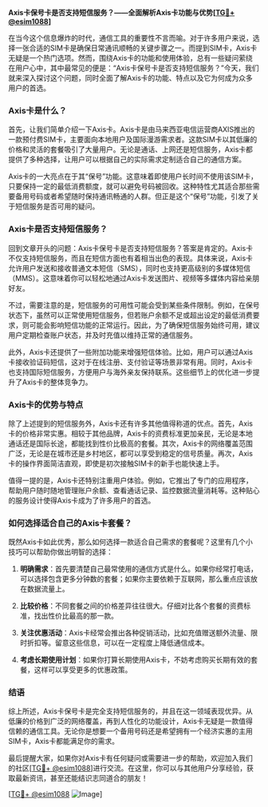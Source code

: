 **Axis卡保号卡是否支持短信服务？——全面解析Axis卡功能与优势[[TG💪+ @esim1088](https://t.me/s/esim1088)]**

在当今这个信息爆炸的时代，通信工具的重要性不言而喻。对于许多用户来说，选择一张合适的SIM卡是确保日常通讯顺畅的关键步骤之一。而提到SIM卡，Axis卡无疑是一个热门选项。然而，围绕Axis卡的功能和使用体验，总有一些疑问萦绕在用户心中，其中最常见的便是：“Axis卡保号卡是否支持短信服务？”今天，我们就来深入探讨这个问题，同时全面了解Axis卡的功能、特点以及它为何成为众多用户的首选。

### Axis卡是什么？

首先，让我们简单介绍一下Axis卡。Axis卡是由马来西亚电信运营商AXIS推出的一款预付费SIM卡，主要面向本地用户及国际漫游需求者。这款SIM卡以其低廉的价格和灵活的套餐吸引了大量用户。无论是通话、上网还是短信服务，Axis卡都提供了多种选择，让用户可以根据自己的实际需求定制适合自己的通信方案。

Axis卡的一大亮点在于其“保号”功能。这意味着即使用户长时间不使用该SIM卡，只要保持一定的最低消费额度，就可以避免号码被回收。这种特性尤其适合那些需要备用号码或者希望随时保持通讯畅通的人群。但正是这个“保号”功能，引发了关于短信服务是否可用的疑问。

### Axis卡是否支持短信服务？

回到文章开头的问题：Axis卡保号卡是否支持短信服务？答案是肯定的。Axis卡不仅支持短信服务，而且在短信方面也有着相当出色的表现。具体来说，Axis卡允许用户发送和接收普通文本短信（SMS），同时也支持更高级别的多媒体短信（MMS）。这意味着你可以轻松地通过Axis卡发送图片、视频等多媒体内容给亲朋好友。

不过，需要注意的是，短信服务的可用性可能会受到某些条件限制。例如，在保号状态下，虽然可以正常使用短信服务，但若账户余额不足或超出设定的最低消费要求，则可能会影响短信功能的正常运行。因此，为了确保短信服务始终可用，建议用户定期检查账户状态，并及时充值以维持正常的通信服务。

此外，Axis卡还提供了一些附加功能来增强短信体验。比如，用户可以通过Axis卡接收验证码短信，这对于在线注册、支付验证等场景非常有用。同时，Axis卡也支持国际短信服务，方便用户与海外亲友保持联系。这些细节上的优化进一步提升了Axis卡的整体竞争力。

### Axis卡的优势与特点

除了上述提到的短信服务外，Axis卡还有许多其他值得称道的优点。首先，Axis卡的价格非常实惠。相较于其他品牌，Axis卡的资费标准更加亲民，无论是本地通话还是国际长途，都能找到性价比极高的套餐。其次，Axis卡的网络覆盖范围广泛，无论是在城市还是乡村地区，都可以享受到稳定的信号质量。再次，Axis卡的操作界面简洁直观，即使是初次接触SIM卡的新手也能快速上手。

值得一提的是，Axis卡还特别注重用户体验。例如，它推出了专门的应用程序，帮助用户随时随地管理账户余额、查看通话记录、监控数据流量消耗等。这种贴心的服务设计使得Axis卡成为了许多用户的首选。

### 如何选择适合自己的Axis卡套餐？

既然Axis卡如此优秀，那么如何选择一款适合自己需求的套餐呢？这里有几个小技巧可以帮助你做出明智的选择：

1. **明确需求**：首先要清楚自己最常使用的通信方式是什么。如果你经常打电话，可以选择包含更多分钟数的套餐；如果你主要依赖于互联网，那么重点应该放在数据流量上。
   
2. **比较价格**：不同套餐之间的价格差异往往很大。仔细对比各个套餐的资费标准，找出性价比最高的那一款。

3. **关注优惠活动**：Axis卡经常会推出各种促销活动，比如充值赠送额外流量、限时折扣等。留意这些信息，可以在一定程度上降低通信成本。

4. **考虑长期使用计划**：如果你打算长期使用Axis卡，不妨考虑购买长期有效的套餐，这样可以享受更多的优惠政策。

### 结语

综上所述，Axis卡保号卡是完全支持短信服务的，并且在这一领域表现优异。从低廉的价格到广泛的网络覆盖，再到人性化的功能设计，Axis卡无疑是一款值得信赖的通信工具。无论你是想要一个备用号码还是希望拥有一个经济实惠的主用SIM卡，Axis卡都能满足你的需求。

最后提醒大家，如果你对Axis卡有任何疑问或需要进一步的帮助，欢迎加入我们的社区[[TG💪+ @esim1088](https://t.me/s/esim1088)]进行交流。在这里，你可以与其他用户分享经验，获取最新资讯，甚至还能结识志同道合的朋友！

[[TG💪+ @esim1088](https://t.me/s/esim1088) ![Image](https://i.postimg.cc/4NQfJmqS/Snipaste-2025-05-13-00-14-12.png)]